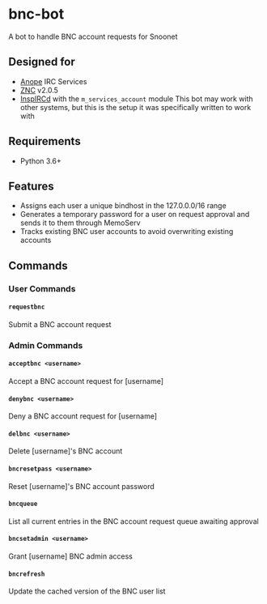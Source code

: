 # bnc-bot
A bot to handle BNC account requests for Snoonet

## Designed for
- [Anope](https://anope.org) IRC Services
- [ZNC](https://znc.in) v2.0.5
- [InspIRCd](https://inspircd.org) with the `m_services_account` module
This bot may work with other systems, but this is the setup it was specifically written to work with

## Requirements
- Python 3.6+

## Features
- Assigns each user a unique bindhost in the 127.0.0.0/16 range
- Generates a temporary password for a user on request approval and sends it to them through MemoServ
- Tracks existing BNC user accounts to avoid overwriting existing accounts

## Commands
### User Commands
#### `requestbnc`
Submit a BNC account request

### Admin Commands
#### `acceptbnc <username>`
Accept a BNC account request for [username]

#### `denybnc <username>`
Deny a BNC account request for [username]

#### `delbnc <username>`
Delete [username]'s BNC account

#### `bncresetpass <username>`
Reset [username]'s BNC account password

#### `bncqueue`
List all current entries in the BNC account request queue awaiting approval

#### `bncsetadmin <username>`
Grant [username] BNC admin access

#### `bncrefresh`
Update the cached version of the BNC user list


